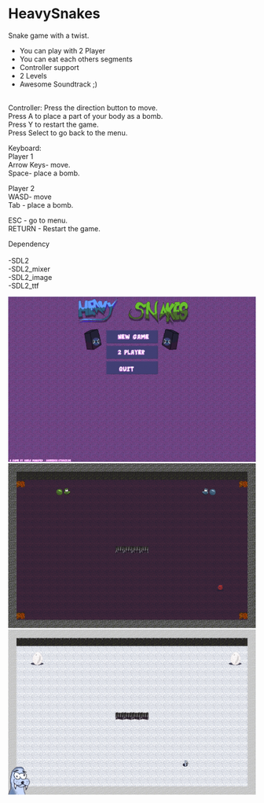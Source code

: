 # HeavySnakes
Snake game with a twist.
- You can play with 2 Player
- You can eat each others segments
- Controller support
- 2 Levels
- Awesome Soundtrack ;)

<br>
Controller:
Press the direction button to move. <br>
Press A to place a part of your body as a bomb.<br>
Press Y to restart the game.<br>
Press Select to go back to the menu.<br>

Keyboard:<br>
Player 1<br>
Arrow Keys- move.<br>
Space- place a bomb.<br>

Player 2<br>
WASD- move<br>
Tab - place a bomb.<br>

ESC - go to menu.<br>
RETURN - Restart the game.<br>

Dependency<br>
<br>
-SDL2<br>
-SDL2_mixer<br>
-SDL2_image<br>
-SDL2_ttf<br>

![Main Menue](https://raw.githubusercontent.com/guitarlo/HeavySnakes/main/screenshots/Menu.png)
![The Castle](https://raw.githubusercontent.com/guitarlo/HeavySnakes/main/screenshots/1.png)
![Ice Cave](https://raw.githubusercontent.com/guitarlo/HeavySnakes/main/screenshots/2.png)
